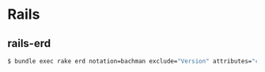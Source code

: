 # Rails

## rails-erd

```sh
$ bundle exec rake erd notation=bachman exclude="Version" attributes="content,foreign_keys,primary_keys,inheritance,timestamps" orientation=horizontal title=false indirect=false
```

